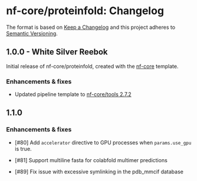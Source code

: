 # nf-core/proteinfold: Changelog

The format is based on [Keep a Changelog](https://keepachangelog.com/en/1.0.0/)
and this project adheres to [Semantic Versioning](https://semver.org/spec/v2.0.0.html).

## 1.0.0 - White Silver Reebok

Initial release of nf-core/proteinfold, created with the [nf-core](https://nf-co.re/) template.

### Enhancements & fixes

- Updated pipeline template to [nf-core/tools 2.7.2](https://github.com/nf-core/tools/releases/tag/2.7.2)

## 1.1.0

### Enhancements & fixes

- [#80] Add `accelerator` directive to GPU processes when `params.use_gpu` is true.

- [#81] Support multiline fasta for colabfold multimer predictions

- [#89] Fix issue with excessive symlinking in the pdb_mmcif database
